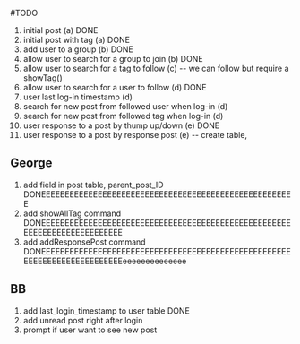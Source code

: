 #TODO

1. initial post (a) DONE
2. initial post with tag (a) DONE
3. add user to a group (b) DONE
4. allow user to search for a group to join (b) DONE
5. allow user to search for a tag to follow (c) -- we can follow but require a showTag()
6. allow user to search for a user to follow (d) DONE
7. user last log-in timestamp (d) 
8. search for new post from followed user when log-in (d)
9. search for new post from followed tag when log-in (d)
10. user response to a post by thump up/down (e) DONE 
11. user response to a post by response post (e) -- create table, 

## George
1. add field in post table, parent_post_ID  DONEEEEEEEEEEEEEEEEEEEEEEEEEEEEEEEEEEEEEEEEEEEEEEEEEEEEEE
2. add showAllTag command DONEEEEEEEEEEEEEEEEEEEEEEEEEEEEEEEEEEEEEEEEEEEEEEEEEEEEEEEEEEEEEEEEEEEEEEEEEE
3. add addResponsePost command DONEEEEEEEEEEEEEEEEEEEEEEEEEEEEEEEEEEEEEEEEEEEEEEEEEEEEEEEEEEEEEEEEEEEEEEEEEEeeeeeeeeeeeeee

## BB
1. add last_login_timestamp to user table   DONE
2. add unread post right after login        
3. prompt if user want to see new post      
